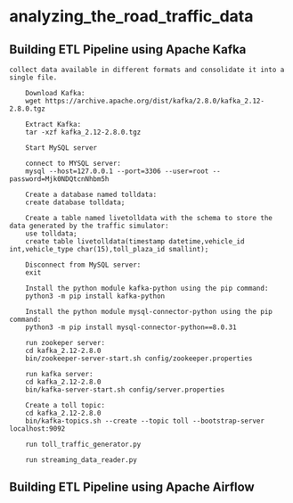 # analyzing_the_road_traffic_data
## Building ETL Pipeline using Apache Kafka
    collect data available in different formats and consolidate it into a single file.
    
        Download Kafka:
        wget https://archive.apache.org/dist/kafka/2.8.0/kafka_2.12-2.8.0.tgz

        Extract Kafka:
        tar -xzf kafka_2.12-2.8.0.tgz

        Start MySQL server

        connect to MYSQL server:
        mysql --host=127.0.0.1 --port=3306 --user=root --password=Mjk0NDQtcnNhbm5h

        Create a database named tolldata:
        create database tolldata;

        Create a table named livetolldata with the schema to store the data generated by the traffic simulator:
        use tolldata;
        create table livetolldata(timestamp datetime,vehicle_id int,vehicle_type char(15),toll_plaza_id smallint);

        Disconnect from MySQL server:
        exit

        Install the python module kafka-python using the pip command:
        python3 -m pip install kafka-python

        Install the python module mysql-connector-python using the pip command:
        python3 -m pip install mysql-connector-python==8.0.31

        run zookeper server:
        cd kafka_2.12-2.8.0
        bin/zookeeper-server-start.sh config/zookeeper.properties

        run kafka server:
        cd kafka_2.12-2.8.0
        bin/kafka-server-start.sh config/server.properties

        Create a toll topic:
        cd kafka_2.12-2.8.0
        bin/kafka-topics.sh --create --topic toll --bootstrap-server localhost:9092

        run toll_traffic_generator.py 

        run streaming_data_reader.py
        
## Building ETL Pipeline using Apache Airflow
